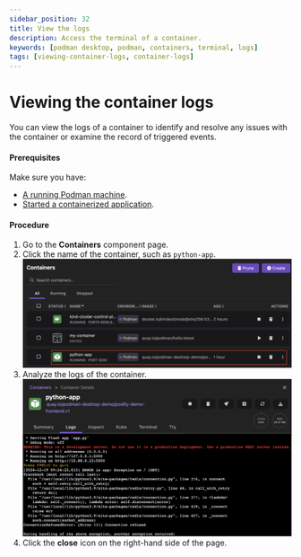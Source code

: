 ```yaml
---
sidebar_position: 32
title: View the logs
description: Access the terminal of a container.
keywords: [podman desktop, podman, containers, terminal, logs]
tags: [viewing-container-logs, container-logs]
---
```


# Viewing the container logs

You can view the logs of a container to identify and resolve any issues with the container or examine the record of triggered events.

#### Prerequisites

Make sure you have:

- [A running Podman machine](/docs/podman/creating-a-podman-machine).
- [Started a containerized application](/blog/2024/10/05/kubernetes-blog#building-a-containerized-application).

#### Procedure

1. Go to the **Containers** component page. 
1. Click the name of the container, such as `python-app`.
    ![python app container](img/python-app-container.png)
1. Analyze the logs of the container.
    ![analyze the logs](img/analyzing-the-logs.png)
1. Click the **close** icon on the right-hand side of the page.


